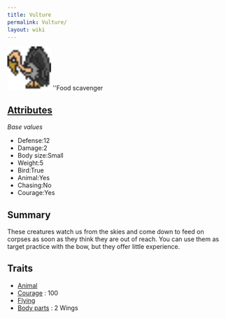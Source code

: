 ```yaml
---
title: Vulture
permalink: Vulture/
layout: wiki
---
```


<img src="vulture.png" title="fig:vulture.png" alt="vulture.png" width="100" />
''Food scavenger

[Attributes](Attributes "wikilink")
-------------------------------------

*Base values*

-   Defense:12
-   Damage:2
-   Body size:Small
-   Weight:5
-   Bird:True
-   Animal:Yes
-   Chasing:No
-   Courage:Yes

Summary
-------

These creatures watch us from the skies and come down to feed on corpses
as soon as they think they are out of reach. You can use them as target
practice with the bow, but they offer little experience.

Traits
------

-   [Animal](Animal "wikilink")
-   [Courage](Courage "wikilink") : 100
-   [Flying](Flying "wikilink")
-   [Body parts](Body_Parts "wikilink") : 2 Wings

